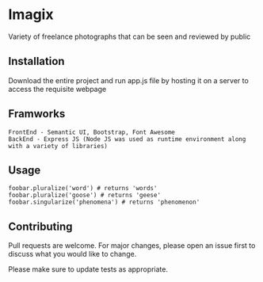 # Imagix
Variety of freelance photographs that can be seen and reviewed by public

## Installation

Download the entire project and run app.js file by hosting it on a server to access the requisite webpage

## Framworks

```
FrontEnd - Semantic UI, Bootstrap, Font Awesome
BackEnd - Express JS (Node JS was used as runtime environment along with a variety of libraries)
```

## Usage

```
foobar.pluralize('word') # returns 'words'
foobar.pluralize('goose') # returns 'geese'
foobar.singularize('phenomena') # returns 'phenomenon'
```

## Contributing
Pull requests are welcome. For major changes, please open an issue first to discuss what you would like to change.

Please make sure to update tests as appropriate.
